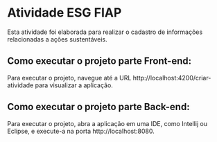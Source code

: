 # Atividade ESG FIAP

Esta atividade foi elaborada para realizar o cadastro de informações relacionadas a ações sustentáveis.

## Como executar o projeto parte Front-end:
Para executar o projeto, navegue até a URL http://localhost:4200/criar-atividade para visualizar a aplicação.

## Como executar o projeto parte Back-end:
Para executar o projeto, abra a aplicação em uma IDE, como Intellij ou Eclipse, e execute-a na porta http://localhost:8080.

